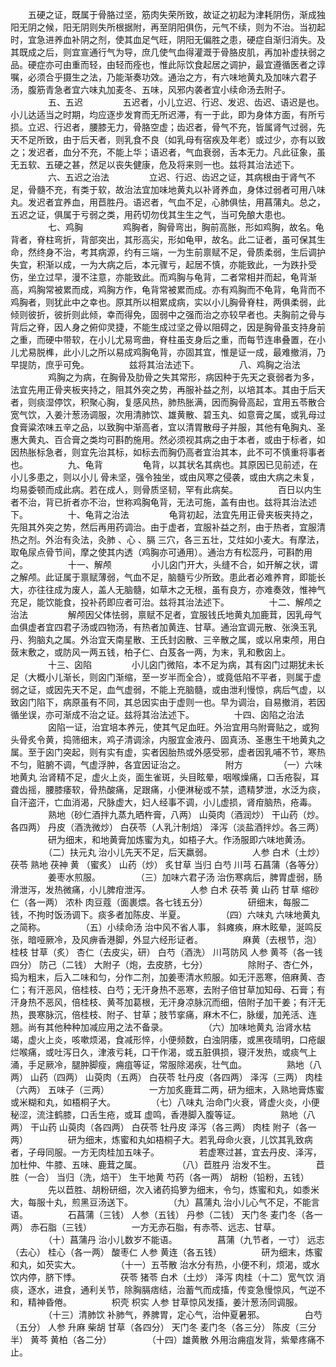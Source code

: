 <!-- { "loadSidebar": true } -->
　　五硬之证，既属于骨胳过坚，筋肉失荣所致，故证之初起为津耗阴伤，渐成独阳无阴之候，阳无阴则失所根据附，再至阴阳俱伤，元气不续，则为不治。当初起时，宜急进养血补阴之剂，使其血足气旺，阴阳无偏胜之患，硬症自渐归消失。及其既成之后，则宜宣通行气为导，庶几使气血得灌溉于骨胳皮肌，再加补虚扶弱之品。硬症亦可由重而轻，由轻而痊也，惟此际饮食起居之调护，最宜遵循医者之谆嘱，必须合乎摄生之法，乃能渐奏功效。通治之方，有六味地黄丸及加味六君子汤，腹筋青急者宜六味丸加麦冬、五味，风邪内袭者宜小续命汤去附子。
　　
　　五、五迟
　　
　　五迟者，小儿立迟、行迟、发迟、齿迟、语迟是也。小儿达适当之时期，均应逐步发育而无所迟滞，有一于此，即为身体方面，有所亏损。立迟、行迟者，腰膝无力，骨胳空虚；齿迟者，骨气不充，皆属肾气过弱，先天不足所致，由于后天者，则乳食不良（如乳母有宿疾及年老）或过少，亦有以致之；发迟者，血分不充，不能上华；语迟者，气血衰弱，舌本无力。凡此征象，虽无五软、五硬之甚，然足以丧失健康，危及将来则一也。兹将其治法述下。
　　
　　六、五迟之治法
　　
　　立迟、行迟、齿迟之证，其病根由于肾气不足，骨髓不充，有类于软，故治法宜加味地黄丸以补肾养血，身体过弱者可用八味丸。发迟者宜养血，用苣胜丹。语迟者，气血不足，心肺俱怯，用菖蒲丸。总之，五迟之证，俱属于亏弱之类，用药切勿伐其生生之气，当可免酿大患也。
　　
　　七、鸡胸
　　
　　鸡胸者，胸骨弯出，胸前高胀，形如鸡胸，故名。龟背者，脊柱弯折，背部突出，其形高尖，形如龟甲，故名。此二证者，虽可保其生命，然终身不治，考其病源，约有三端，一为生前禀赋不足，骨质柔弱，生后调护失宜，积渐以成，一为大病之后，本元骤亏，起居不慎，亦能致此，一为跌扑受伤，坐立过早，漫不注意，亦能致此。而鸡胸与龟背，二者常相并而起，龟背渐高，鸡胸常被累而成，鸡胸方作，龟背常被累而成。亦有鸡胸而不龟背，龟背而不鸡胸者，则犹此中之幸也。原其所以相累成病，实以小儿胸骨脊柱，两俱柔弱，此倾则彼折，彼折则此倾，幸而得免，固弱中之强而治之亦较早者也。夫胸前之骨与背后之脊，因人身之俯仰灵捷，不能生成过坚之骨以阻碍之，因是胸骨虽支持身前之重，而硬中带软，在小儿尤易弯曲，脊柱虽支身后之重，而每节连串叠置，在小儿尤易脱榫，此小儿之所以易成鸡胸龟背，亦固其宜，惟是证一成，最难撤消，乃早提防，庶乎可免。
　　
　　兹将其治法述下。
　　
　　八、鸡胸之治法
　　
　　鸡胸之为病，在胸骨及肋骨之失其常形，病因种于先天之衰弱者为多，法宜先用正骨夹板夹持之，阻其外突之势，再服补益之剂，以培其本。其由于后天者，则痰湿停饮，积聚心胸，复感风热，肺热胀满，因而胸骨高起，宜用五苓散合宽气饮，入姜汁葱汤调服，次用清肺饮、雄黄散、碧玉丸、如意膏之属，或乳母过食膏粱浓味五辛之品，以致胸中渐高者，宜以清胃散母子并服，其他有龟胸丸、圣惠大黄丸、百合膏之类均可斟酌施用。然必须视其病之由于本者，或由于标者，如因热胀标急者，则宜先治其标，如标去而胸仍高者宜治其本，此不可不慎重将事者也。
　　
　　九、龟背
　　
　　龟背，以其状名其病也。其原因已见前述，在小儿多患之，则以小儿 骨未坚，强令独坐，或由风寒之侵袭，或由大病之未复，均易委顿而成此病。若在成人，则骨质坚韧，罕有此病矣。
　　
　　百日以内生者不治，背已折者亦不治，世称鸡胸龟背，无法可施，盖有由也。兹将其治法述下。
　　
　　十、龟背之治法
　　
　　龟背初起，法宜先用正骨夹板夹持之，先阻其外突之势，然后再用药调治。由于虚者，宜服补益之剂，由于热者，宜服清热之剂。外治有灸法，灸肺 、心 、膈 三穴，各三五壮，艾炷如小麦大。有摩法，取龟尿点骨节间，摩之使其内透（鸡胸亦可通用）。通治方有松蕊丹，可斟酌用之。
　　
　　十一、解颅
　　
　　小儿囟门开大，头缝不合，如开解之状，谓之解颅。此证属于禀赋薄弱，气血不足，脑髓亏少所致。患此者必难养育，即能长大，亦往往成为废人，盖人无脑髓，如草木之无根，虽有良方，亦难奏效，惟神气充足，能饮能食，投补药即应者可治。兹将其治法述下。
　　
　　十二、解颅之治法
　　
　　解颅因父体怯弱，禀赋不足者，宜服钱氏地黄丸加鹿茸，因乳母气血俱虚者宜四君子汤或四物汤，有热者加黄连、甘草。通治宜调元散、张涣玉乳丹、狗脑丸之属。外治宜天南星散、王氏封囟散、三辛散之属，或以帛束颅，用白蔹末敷之，或防风一两五钱，柏子仁、白芨各一两，为末，乳和敷囟上。
　　
　　十三、囟陷
　　
　　小儿囟门微陷，本不足为病，其有囟门过期犹未长足（大概小儿渐长，则囟门渐缩，至一岁半而全合），或竟低陷不平者，则属于虚弱之证，或因先天不足，血气虚弱，不能上充脑髓，或由泄利慢惊，病后气虚，以致囟门陷下，病原虽有不同，其总因实由于虚则一也。早为调治，自易撤消，若因循坐误，亦可渐成不治之证。兹将其治法述下。
　　
　　十四、囟陷之治法
　　
　　囟陷一证，治宜培本养元，使其气足血旺。外治宜用乌附膏贴之，或狗头骨炙令黄，捣筛细末，鸡子清调涂，内服宜金液丹、固真汤、圣惠生干地黄丸之属。至于囟门突起，则有实有虚，实者因胎热或外感受邪，虚者因乳哺不节，寒热不匀，赃腑不调，气虚浮肿，各宜因证治之。
　　
　　附方
　　
　　（一）六味地黄丸 治肾精不足，虚火上炎，面生雀斑，头目眩晕，咽喉燥痛，口舌疮裂，耳聋齿摇，腰膝痿软，骨热酸痛，足跟痛，小便淋秘或不禁，遗精梦泄，水泛为痰，自汗盗汗，亡血消渴，尺脉虚大，妇人经事不调，小儿虚损，肾疳脑热，疮毒。
　　
　　熟地（砂仁酒拌九蒸九晒杵膏，八两） 山萸肉（酒润炒） 干山药（炒。各四两） 丹皮（酒洗微炒） 白茯苓（人乳汁制焙） 泽泻（淡盐酒拌炒。各三两）
　　
　　研为细末，和地黄膏加炼蜜为丸，如梧子大。作汤服即六味地黄汤。
　　
　　（二）扶元丸 治小儿先天不足，后天羸弱。
　　
　　人参 白术（土炒） 茯苓 熟地 茯神 黄 （蜜炙） 山药（炒） 炙甘草 当归 白芍 川芎 石菖蒲（各等分）
　　
　　姜枣水煎服。
　　
　　（三）加味六君子汤 治伤寒病后，脾胃虚弱，肠滑泄泻，发热微痛，小儿脾疳泄泻。
　　
　　人参 白术 茯苓 黄 山药 甘草 缩砂仁（各一两） 浓朴 肉豆蔻（面裹煨。各七钱五分）
　　
　　研细末，每服二钱，不拘时饭汤调下。痰多者加陈皮、半夏。
　　
　　（四）六味丸 六味地黄丸之简称。
　　
　　（五）小续命汤 治中风不省人事， 斜瘫痪，麻木眩晕，涎鸣反张，暗哑厥冷，及风痹香港脚，外显六经形证者。
　　
　　麻黄（去根节，泡） 桂枝 甘草（炙） 杏仁（去皮尖，研） 白芍（酒洗） 川芎防风 人参 黄芩（各一钱四分） 防己（二钱） 大附子（炮，去皮脐，七分）
　　
　　除附子、杏仁外，捣为粗末，后入二味和匀，分作二剂，加姜枣清水煎服。如无汗恶寒，倍麻黄、杏仁；有汗恶风，倍桂枝、白芍；无汗身热不恶寒，去附子倍甘草加知母、石膏；有汗身热不恶风，倍桂枝、黄芩加葛根，无汗身凉脉沉而细，倍附子加干姜；有汗无热，畏寒脉沉，倍桂枝、附子、甘草；肢节挛痛，麻木不仁，脉缓，加羌活、连翘。尚有其他种种加减应用之法不备录。
　　
　　（六）加味地黄丸 治肾水枯竭，虚火上炎，咳嗽烦渴，食减形悴，小便频数，白浊阴痿，或黑夜晴明，口疮龈烂喉痛，或吐泻日久，津液亏耗，口干作渴，或五脏俱损，寝汗发热，或痰气上涌，手足厥冷，腿肿脚瘦，痈疽等证，常服除渴疾，壮气血。
　　
　　熟地（八两） 山药（四两） 山萸肉（五两） 白茯苓 牡丹皮（各四两） 泽泻（三两） 肉桂（六两） 五味子（三两）
　　
　　一方加炙鹿茸二两，研为细末，入熟地膏炼蜜或米糊和丸，如梧桐子大。
　　
　　（七）八味丸 治命门火衰，肾虚火炎，小便秘涩，流注鹤膝，口舌生疮，或耳 虚鸣，香港脚入腹等证。
　　
　　熟地（八两） 干山药 山萸肉（各四两） 白茯苓 牡丹皮 泽泻（各三两） 肉桂 附子（各一两）
　　
　　研为细末，炼蜜和丸如梧桐子大。若乳母命火衰，儿饮其乳致病者，子母同服。一方无肉桂加五味子。
　　
　　若虚寒过甚，宜去丹皮、泽泻，加杜仲、牛膝、五味、鹿茸之属。
　　
　　（八）苣胜丹 治发不生。
　　
　　苣胜（一合） 当归（洗，焙干） 生干地黄 芍药（各一两） 胡粉（铅粉，五钱）
　　
　　先以苣胜、胡粉研细，次入诸药捣箩为细末，令匀，炼蜜和丸，如黍米大，每服十丸，煎黑豆汤送下。
　　
　　（九）菖蒲丸 治小儿心气不足，不能言语。
　　
　　石菖蒲（三钱） 人参（五钱） 丹参（二钱） 天门冬 麦门冬（各一两） 赤石脂（三钱）
　　
　　一方无赤石脂，有赤苓、远志、甘草。
　　
　　（十）菖蒲丹 治小儿数岁不能语。
　　
　　菖蒲（九节者，一寸） 远志（去心） 桂心（各一两） 酸枣仁 人参 黄连（各五钱）
　　
　　研为细末，炼蜜和丸，如芡实大。
　　
　　（十一）五苓散 治水分有热，小便不利，烦渴，或水饮内停，脐下悸。
　　
　　茯苓 猪苓 白术（土炒） 泽泻 肉桂（十二）宽气饮 消痰，逐水，进食，通利关节，除胸膈痞结，治蓄气而成搐，传变急慢惊风，气逆不和，精神昏倦。
　　
　　枳壳 枳实 人参 甘草惊风发搐，姜汁葱汤同调服。
　　
　　（十三）清肺饮 补肺气，养脾胃，定心气，治仲夏暑邪。
　　
　　白芍（五分） 人参 升麻 柴胡 甘草（各四分） 天门冬 麦门冬（各三分） 陈皮（三分半） 黄芩 黄柏（各二分）
　　
　　（十四）雄黄散 外用治痈疽发背，紫晕疼痛不止。
　　
